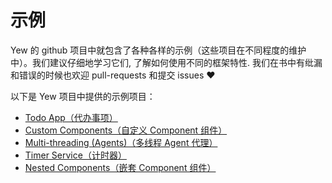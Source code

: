 # 示例

Yew 的 github 项目中就包含了各种各样的示例（这些项目在不同程度的维护中）。我们建议仔细地学习它们, 了解如何使用不同的框架特性. 我们在书中有纰漏和错误的时候也欢迎 pull-requests 和提交 issues ♥️

以下是 Yew 项目中提供的示例项目：

* [Todo App（代办事项）](https://github.com/yewstack/yew/tree/master/examples/todomvc)
* [Custom Components（自定义 Component 组件）](https://github.com/yewstack/yew/tree/master/examples/custom_components)
* [Multi-threading \(Agents\)（多线程 Agent 代理）](https://github.com/yewstack/yew/tree/master/examples/multi_thread)
* [Timer Service（计时器）](https://github.com/yewstack/yew/tree/master/examples/timer)
* [Nested Components（嵌套 Component 组件）](https://github.com/yewstack/yew/tree/master/examples/nested_list)

